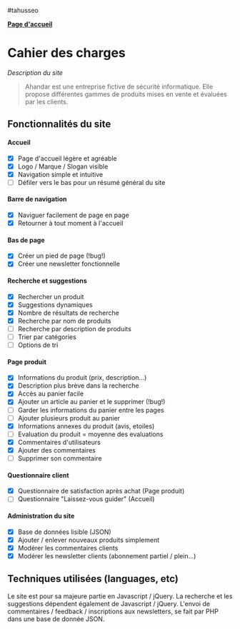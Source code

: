 #tahusseo

**[Page d'accueil](https://tahusseo.github.io/index.html)**

# Cahier des charges

*Description du site*
> Ahandar est une entreprise fictive de sécurité informatique.
> Elle propose différentes gammes de produits mises en vente et évaluées par les clients.



## Fonctionnalités du site

#### Accueil
- [X] Page d'accueil légère et agréable
- [X] Logo / Marque / Slogan visible
- [X] Navigation simple et intuitive
- [ ] Défiler vers le bas pour un résumé général du site

#### Barre de navigation
- [X] Naviguer facilement de page en page
- [X] Retourner à tout moment à l'accueil

#### Bas de page
- [X] Créer un pied de page (!bug!)
- [X] Créer une newsletter fonctionnelle

#### Recherche et suggestions
- [X] Rechercher un produit
- [X] Suggestions dynamiques
- [X] Nombre de résultats de recherche
- [X] Recherche par nom de produits
- [ ] Recherche par description de produits
- [ ] Trier par catégories
- [ ] Options de tri

#### Page produit
- [X] Informations du produit (prix, description...)
- [X] Description plus brève dans la recherche
- [X] Accès au panier facile
- [X] Ajouter un article au panier et le supprimer (!bug!)
- [ ] Garder les informations du panier entre les pages
- [ ] Ajouter plusieurs produit au panier
- [X] Informations annexes du produit (avis, etoiles)
- [ ] Evaluation du produit = moyenne des evaluations
- [X] Commentaires d'utilisateurs
- [X] Ajouter des commentaires
- [ ] Supprimer son commentaire

#### Questionnaire client
- [X] Questionnaire de satisfaction après achat (Page produit)
- [ ] Questionnaire "Laissez-vous guider" (Accueil)

#### Administration du site
- [X] Base de données lisible (JSON)
- [X] Ajouter / enlever nouveaux produits simplement
- [X] Modérer les commentaires clients
- [X] Modérer les newsletter clients (abonnement partiel / plein...)

## Techniques utilisées (languages, etc)
Le site est pour sa majeure partie en Javascript / jQuery. 
La recherche et les suggestions dépendent également de Javascript / jQuery.
L'envoi de commentaires / feedback / inscriptions aux newsletters, se fait par PHP dans une base de donnée JSON.
